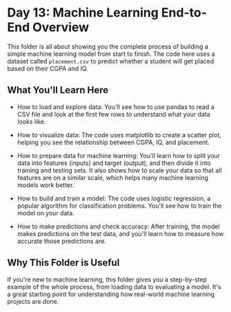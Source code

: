 # Day 13: Machine Learning End-to-End Overview

This folder is all about showing you the complete process of building a simple machine learning model from start to finish. The code here uses a dataset called `placement.csv` to predict whether a student will get placed based on their CGPA and IQ.

## What You'll Learn Here

- How to load and explore data:
  You'll see how to use pandas to read a CSV file and look at the first few rows to understand what your data looks like.

- How to visualize data:
  The code uses matplotlib to create a scatter plot, helping you see the relationship between CGPA, IQ, and placement.

- How to prepare data for machine learning:
  You'll learn how to split your data into features (inputs) and target (output), and then divide it into training and testing sets. It also shows how to scale your data so that all features are on a similar scale, which helps many machine learning models work better.

- How to build and train a model:
  The code uses logistic regression, a popular algorithm for classification problems. You'll see how to train the model on your data.

- How to make predictions and check accuracy:
  After training, the model makes predictions on the test data, and you'll learn how to measure how accurate those predictions are.

## Why This Folder is Useful

If you're new to machine learning, this folder gives you a step-by-step example of the whole process, from loading data to evaluating a model. It's a great starting point for understanding how real-world machine learning projects are done. 